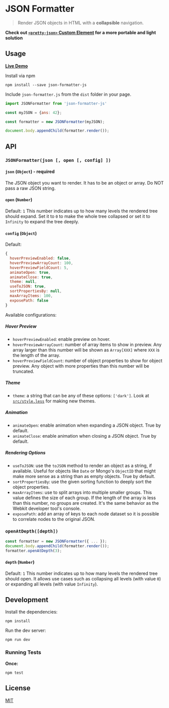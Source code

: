 
# JSON Formatter

> Render JSON objects in HTML with a **collapsible** navigation.

**Check out [`<pretty-json>` Custom Element](https://github.com/mohsen1/pretty-json) for a more portable and light solution**


## Usage
**[Live Demo](http://azimi.me/json-formatter-js/)**

Install via npm

```shell
npm install --save json-formatter-js
```

Include `json-formatter.js` from the `dist` folder in your page.

```js
import JSONFormatter from 'json-formatter-js'

const myJSON = {ans: 42};

const formatter = new JSONFormatter(myJSON);

document.body.appendChild(formatter.render());
```

## API

### `JSONFormatter(json [, open [, config] ])`

#### `json` (`Object`) - **required**
The JSON object you want to render. It has to be an object or array. Do NOT pass a raw JSON string.

#### `open` (`Number`)
Default: `1`
This number indicates up to how many levels the rendered tree should expand. Set it to `0` to make the whole tree collapsed or set it to `Infinity` to expand the tree deeply.

#### `config` (`Object`)
Default:
```js
{
  hoverPreviewEnabled: false,
  hoverPreviewArrayCount: 100,
  hoverPreviewFieldCount: 5,
  animateOpen: true,
  animateClose: true,
  theme: null,
  useToJSON: true,
  sortPropertiesBy: null,
  maxArrayItems: 100,
  exposePath: false
}
```
Available configurations:

##### Hover Preview
* `hoverPreviewEnabled`: enable preview on hover.
* `hoverPreviewArrayCount`: number of array items to show in preview. Any array larger than this number will be shown as `Array[XXX]` where `XXX` is the length of the array.
* `hoverPreviewFieldCount`: number of object properties to show for object preview. Any object with more properties than this number will be truncated.

##### Theme
* `theme`: a string that can be any of these options: `['dark']`. Look at [`src/style.less`](src/style.less) for making new themes.

##### Animation
* `animateOpen`: enable animation when expanding a JSON object. True by default.
* `animateClose`: enable animation when closing a JSON object. True by default.

##### Rendering Options
* `useToJSON`: use the `toJSON` method to render an object as a string, if available. Useful for objects like `Date` or Mongo's `ObjectID` that might make more sense as a string than as empty objects. True by default.
* `sortPropertiesBy`: use the given sorting function to deeply sort the object properties.
* `maxArrayItems`: use to split arrays into multiple smaller groups. This value defines the size of each group. If the length of the array is less than this number, no groups are created. It's the same behavior as the Webkit developer tool's console.
* `exposePath`: add an array of keys to each node dataset so it is possible to correlate nodes to the original JSON.

### `openAtDepth([depth])`

```js
const formatter = new JSONFormatter({ ... });
document.body.appendChild(formatter.render());
formatter.openAtDepth(3);
```

#### `depth` (`Number`)
Default: `1`
This number indicates up to how many levels the rendered tree should open. It allows use cases such as collapsing all levels (with value `0`) or expanding all levels (with value `Infinity`).

## Development

Install the dependencies:

```shell
npm install
```

Run the dev server:

```shell
npm run dev
```

### Running Tests

**Once:**

```shell
npm test
```

## License

[MIT](./LICENSE)
